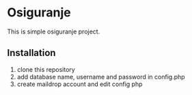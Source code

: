 # Osiguranje

This is simple osiguranje project.

## Installation
1. clone this repository
2. add database name, username and password in config.php
3. create maildrop account and edit config php




